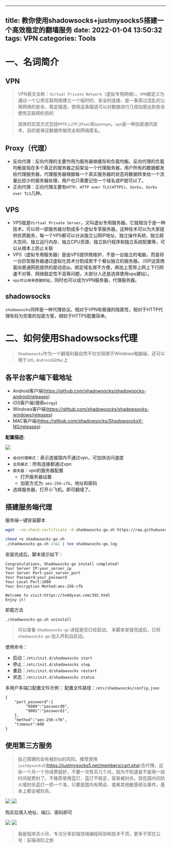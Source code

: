 
---
title: 教你使用shadowsocks+justmysocks5搭建一个高效稳定的翻墙服务
date: 2022-01-04 13:50:32
tags: VPN
categories: Tools
---


# 一、名词简介

## VPN

> VPN英文全称：`Virtual Private Network`（虚拟专用网络）。`VPN`被定义为通过一个公用互联网络建立一个临时的、安全的连接，是一条穿过混乱的公用网络的安全、稳定隧道，使用这条隧道可以对数据进行几倍加密达到安全使用互联网的目的

> 具体的实现方式包括`PPTP`,`L2TP`,`IPsec`和`openvpn`。`vpn`是一种加密通讯技术，目的是保证数据传输完全和网络匿名。

## Proxy（代理）

- 反向代理：反向代理的主要作用为服务器做缓存和负载均衡。反向代理的负载均衡是指在多个真正的服务器之前架设一个代理服务器，用户所有的数据都发给代理服务器，代理服务器根据每一个真实服务器的状态将数据转发给一个流量比较少的服务器处理，用户也只需要记住一个域名或IP就可以了。
- 正向代理：正向代理主要有`HTTP`、`HTTP over TLS(HTTPS)`、`Socks`、`Socks over TLS`几种。

## VPS

- VPS就是`Virtual Private Server`，又叫虚似专用服务器。它就相当于是一种技术，可以将一部服务器分割成多个虚似专享服务器。这种技术可以为大家提供优质服务，每一个VPS都可以分派独立公网IP地址、独立操作系统、独立超大空间、独立运行内存、独立CPU资源、独立执行程序和独立系统配置等，可以从根本上防止关联
- VPS（虚拟专用服务器）是由VPS提供商维护，不是一台独立的电脑，而是将一台巨型服务器通过虚拟化技术分割成若干个看似独立的服务器。（ISP运营商面向普通网民提供的是动态ip，绑定域名很不方便，再加上宽带上网上下行网速不对等、网络稳定性不高等问题，大部分人还是选择使用vps建站）。
- `vps可以用来搭建网站`，同时也可以成为VPN服务器，代理服务器。

## shadowsocks

`shadowsocks`同样是一种代理协议。相对于VPN有极强的隐匿性，相对于HTTP代理有较为完善的加密方案，相较于HTTPS配置简单。

# 二、如何使用Shadowsocks代理

> `Shadowsocks`作为一个翻墙利器自然不仅仅局限于Windows电脑端，还可以用于`iOS`, `Android`以`Mac`上

## 各平台客户端下载地址

- Android客户端(https://github.com/shadowsocks/shadowsocks-android/releases) 
- iOS客户端(搜索`wingy`)
- Windows客户端(https://github.com/shadowsocks/shadowsocks-windows/releases)   
- MAC客户端(https://github.com/shadowsocks/ShadowsocksX-NG/releases)

**配置描述:**

![](https://img.poetries.top/static/images/20220104123619.png)

- `自动代理模式`：表示连接国内不通过vpn，可加快访问速度
- `全局模式`：所有连接都通过vpn
- `服务器`：vpn的服务器配置
  - 打开服务器设置
  - 加密方式为: `aes-256-cfb`，地址和密码
- 选择服务器，打开小飞机。即可翻墙了。

## 搭建服务端代理

服务端一键安装脚本

```bash
wget --no-check-certificate -O shadowsocks-go.sh https://raw.githubusercontent.com/poetries/shadowsocks_install/master/shadowsocks-go.sh

chmod +x shadowsocks-go.sh
./shadowsocks-go.sh 2>&1 | tee shadowsocks-go.log
```

安装完成后，脚本提示如下：

```
Congratulations, Shadowsocks-go install completed!
Your Server IP:your_server_ip
Your Server Port:your_server_port
Your Password:your_password
Your Local Port:1080
Your Encryption Method:aes-256-cfb

Welcome to visit:https://teddysun.com/392.html
Enjoy it!
```

卸载方法

```
./shadowsocks-go.sh uninstall
```

> 可以查看 `Shadowsocks-go` 进程是否已经启动。 本脚本安装完成后，已将 `shadowsocks-go` 加入开机自启动。

使用命令：

- 启动：`/etc/init.d/shadowsocks start`
- 停止：`/etc/init.d/shadowsocks stop`
- 重启：`/etc/init.d/shadowsocks restart`
- 状态：`/etc/init.d/shadowsocks status`


多用户多端口配置文件示例： 配置文件路径：`/etc/shadowsocks/config.json`

```
{
    "port_password":{
         "8989":"password0",
         "9001":"password1",
    },
    "method":"aes-256-cfb",
    "timeout":600
}
```

## 使用第三方服务

> 自己搭建的会有被封ip的风险。推荐使用`justmysocks5`(https://justmysocks5.net/members/cart.php)去代理，这些一个月一个月续费就好，不要一次性买几个月。因为不知道是不是用一段时间就费封了。不推荐使用蓝灯，蓝灯不稳定，容易被封杀。现在国内的防火墙封杀蓝灯一抓一个准，只要是国内有两会、或者其他敏感政治事件。基本上都会被封杀。

![](https://img.poetries.top/static/images/20220104130036.png)
![](https://img.poetries.top/static/images/20220104130233.png)

购买后填入地址、端口、密码即可

![](https://img.poetries.top/static/images/20220104124637.png)
![](https://img.poetries.top/static/images/20220104124612.png)

> 我是程序员小月，专注分享前端领域编程经验和技术干货，更多干货在公 号：前端进阶之旅
